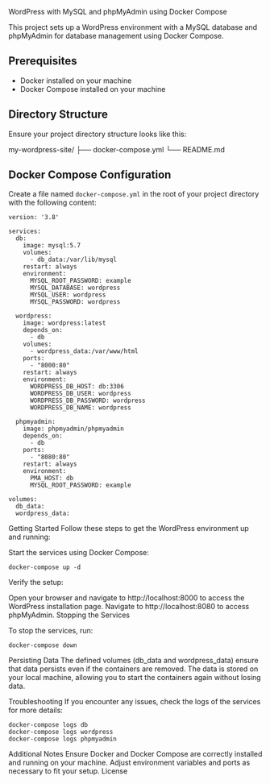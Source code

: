  WordPress with MySQL and phpMyAdmin using Docker Compose

This project sets up a WordPress environment with a MySQL database and phpMyAdmin for database management using Docker Compose.

## Prerequisites

- Docker installed on your machine
- Docker Compose installed on your machine

## Directory Structure

Ensure your project directory structure looks like this:

my-wordpress-site/
├── docker-compose.yml
└── README.md


## Docker Compose Configuration

Create a file named `docker-compose.yml` in the root of your project directory with the following content:

```
version: '3.8'

services:
  db:
    image: mysql:5.7
    volumes:
      - db_data:/var/lib/mysql
    restart: always
    environment:
      MYSQL_ROOT_PASSWORD: example
      MYSQL_DATABASE: wordpress
      MYSQL_USER: wordpress
      MYSQL_PASSWORD: wordpress

  wordpress:
    image: wordpress:latest
    depends_on:
      - db
    volumes:
      - wordpress_data:/var/www/html
    ports:
      - "8000:80"
    restart: always
    environment:
      WORDPRESS_DB_HOST: db:3306
      WORDPRESS_DB_USER: wordpress
      WORDPRESS_DB_PASSWORD: wordpress
      WORDPRESS_DB_NAME: wordpress

  phpmyadmin:
    image: phpmyadmin/phpmyadmin
    depends_on:
      - db
    ports:
      - "8080:80"
    restart: always
    environment:
      PMA_HOST: db
      MYSQL_ROOT_PASSWORD: example

volumes:
  db_data:
  wordpress_data:
```


Getting Started
Follow these steps to get the WordPress environment up and running:



Start the services using Docker Compose:

```
docker-compose up -d
```
Verify the setup:

Open your browser and navigate to http://localhost:8000 to access the WordPress installation page.
Navigate to http://localhost:8080 to access phpMyAdmin.
Stopping the Services


To stop the services, run:
```
docker-compose down
```

Persisting Data
The defined volumes (db_data and wordpress_data) ensure that data persists even if the containers are removed. The data is stored on your local machine, allowing you to start the containers again without losing data.

Troubleshooting
If you encounter any issues, check the logs of the services for more details:

```
docker-compose logs db
docker-compose logs wordpress
docker-compose logs phpmyadmin
```

Additional Notes
Ensure Docker and Docker Compose are correctly installed and running on your machine.
Adjust environment variables and ports as necessary to fit your setup.
License






